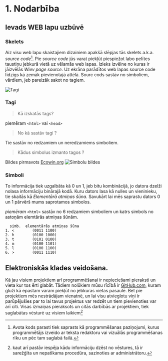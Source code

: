 # 1. Nodarbība
## Ievads WEB lapu uzbūvē  
### Skelets
Aiz visu web lapu skaistajiem dizainiem apakšā slēpjas tās skelets a.k.a. *source code*[^1]. Pie *source code* jūs varat piekļūt piespiežot labo pelītes taustiņu jebkurā vietā uz vēlamās web lapas. Izleks izvēlne no kuras ir jāizvēlās *Wiev page source*. Uz ekrāna parādītos web lapas source code līdzīgs kā zemāk pievienotajā attēlā. Sourc cods sastāv no simboliem, vārdiem, jeb pareizāk sakot no tagiem.

![Tagi](https://user-images.githubusercontent.com/104782418/166294309-19cffdbb-07c7-450b-95a3-5a1371858d13.JPG)  

### Tagi
> Kā izskatās tags?  

piemēram `<html>` vai `<head>`

> No kā sastāv tagi ?  

Tie sastāv no redzamiem un neredzamiems simboliem.

> Kādus simbolus izmanto tagos ?  
  
Bildes pirmavots [Ecowin.org](http://www.ecowin.org/aulas/resources/tables/asciitable.jpg) 
![Simbolu bildes](http://www.ecowin.org/aulas/resources/tables/asciitable.jpg)
 
  
### Simboli
To informācija tiek uzgalbāta kā 0 un 1, jeb bitu kombinācijā, jo datora dzelži nolasa informāciju binārajā kodā.
Kuru dators lasa kā nulles un vieninieku, tie skaitās kā *Elementārā atmiņas šūna.* Savukārt lai mēs saprastu dators 0 un 1 pārvērš mums saprotamos simbolos.  
  
*piemēram* `<html>` sastāv no 6 redzamiem simboliem un katrs simbols no astoņām elemtārās atmiņas šūnām.  
```  
  simb.  elementārās atmiņas šūna
1. <        (0011 1100)
2. h        (0100 1000)
3. t        (0101 0100)
4. m        (0100 1101)
5. l        (0100 1100)
6. >        (0011 1110)
```
  
  
## Elektroniskās klades veidošana.  
Kā jau visiem projektiem arī programmēšanai ir nepieciešami pieraksti un vieta kur tos ērti glabāt. Tādiem nolūkiem mūsu rīcībā ir [GitHub.com](http://github.com), kuram gluži kā epastam varam piekļūt no jebkuras vietas pasaulē. Bet pie projektiem mēs nestrādājam vienatnē, un lai visu atvieglotu viņi ir parūpējušies par to lai tavus projektus var redzēt un tiem pievienoties var arī citi. Visas izmaiņas pieraksots un citās darbībās ar projektiem, tiek saglabātas vēsturē uz visiem laikiem[^2]  


  
  
  
  
  
[^1]: Avota kods parasti tiek saprasts kā programmēšanas paziņojumi, kurus programmētājs izveido ar teksta redaktoru vai vizuālās programmēšanas rīku un pēc tam saglabā failā. 
[^2]: kaut arī pastāv iespēja kādu informāciju dzēst no vēstures, tā ir sarežģīta un nepatīkama procedūra, sazinoties ar administrātoru.
